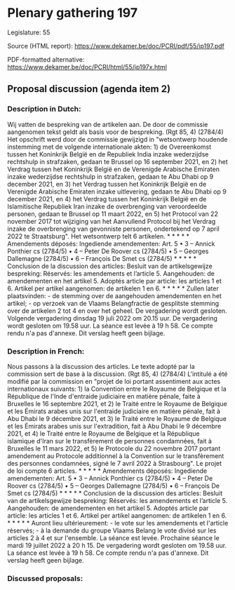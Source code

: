 # Plenary gathering 197

Legislature: 55

Source (HTML report): https://www.dekamer.be/doc/PCRI/pdf/55/ip197.pdf

PDF-formatted alternative: https://www.dekamer.be/doc/PCRI/html/55/ip197x.html

## Proposal discussion (agenda item 2)

### Description in Dutch:

Wij vatten de bespreking van de artikelen aan. De door de commissie aangenomen tekst geldt als basis voor de bespreking. (Rgt 85, 4) (2784/4) Het opschrift werd door de commissie gewijzigd in "wetsontwerp houdende instemming met de volgende internationale akten: 1) de Overeenkomst tussen het Koninkrijk België en de Republiek India inzake wederzijdse rechtshulp in strafzaken, gedaan te Brussel op 16 september 2021, en 2) het Verdrag tussen het Koninkrijk België en de Verenigde Arabische Emiraten inzake wederzijdse rechtshulp in strafzaken, gedaan te Abu Dhabi op 9 december 2021, en 3) het Verdrag tussen het Koninkrijk België en de Verenigde Arabische Emiraten inzake uitlevering, gedaan te Abu Dhabi op 9 december 2021, en 4) het Verdrag tussen het Koninkrijk België en de Islamitische Republiek Iran inzake de overbrenging van veroordeelde personen, gedaan te Brussel op 11 maart 2022, en 5) het Protocol van 22 november 2017 tot wijziging van het Aanvullend Protocol bij het Verdrag inzake de overbrenging van gevonniste personen, ondertekend op 7 april 2022 te Straatsburg". Het wetsontwerp telt 6 artikelen. * * * * * Amendements déposés: Ingediende amendementen: Art. 5 • 3 – Annick Ponthier cs (2784/5) • 4 – Peter De Roover cs (2784/5) • 5 – Georges Dallemagne (2784/5) • 6 – François De Smet cs (2784/5) * * * * * Conclusion de la discussion des articles: Besluit van de artikelsgewijze bespreking: Réservés: les amendements et l’article 5. Aangehouden: de amendementen en het artikel 5. Adoptés article par article: les articles 1 et 6. Artikel per artikel aangenomen: de artikelen 1 en 6. * * * * * Zullen later plaatsvinden: - de stemming over de aangehouden amendementen en het artikel; - op verzoek van de Vlaams Belangfractie de gesplitste stemming over de artikelen 2 tot 4 en over het geheel. De vergadering wordt gesloten. Volgende vergadering dinsdag 19 juli 2022 om 20.15 uur. De vergadering wordt gesloten om 19.58 uur. La séance est levée à 19 h 58. Ce compte rendu n'a pas d'annexe. Dit verslag heeft geen bijlage.

### Description in French:

Nous passons à la discussion des articles. Le texte adopté par la commission sert de base à la discussion. (Rgt 85, 4) (2784/4) L’intitulé a été modifié par la commission en "projet de loi portant assentiment aux actes internationaux suivants: 1) la Convention entre le Royaume de Belgique et la République de l'Inde d'entraide judiciaire en matière pénale, faite à Bruxelles le 16 septembre 2021, et 2) le Traité entre le Royaume de Belgique et les Émirats arabes unis sur l'entraide judiciaire en matière pénale, fait à Abu Dhabi le 9 décembre 2021, et 3) le Traité entre le Royaume de Belgique et les Émirats arabes unis sur l'extradition, fait à Abu Dhabi le 9 décembre 2021, et 4) le Traité entre le Royaume de Belgique et la République islamique d'Iran sur le transfèrement de personnes condamnées, fait à Bruxelles le 11 mars 2022, et 5) le Protocole du 22 novembre 2017 portant amendement au Protocole additionnel à la Convention sur le transfèrement des personnes condamnées, signé le 7 avril 2022 à Strasbourg". Le projet de loi compte 6 articles. * * * * * Amendements déposés: Ingediende amendementen: Art. 5 • 3 – Annick Ponthier cs (2784/5) • 4 – Peter De Roover cs (2784/5) • 5 – Georges Dallemagne (2784/5) • 6 – François De Smet cs (2784/5) * * * * * Conclusion de la discussion des articles: Besluit van de artikelsgewijze bespreking: Réservés: les amendements et l’article 5. Aangehouden: de amendementen en het artikel 5. Adoptés article par article: les articles 1 et 6. Artikel per artikel aangenomen: de artikelen 1 en 6. * * * * * Auront lieu ultérieurement: - le vote sur les amendements et l'article réservés; - à la demande du groupe Vlaams Belang le vote divisé sur les articles 2 à 4 et sur l'ensemble. La séance est levée. Prochaine séance le mardi 19 juillet 2022 à 20 h 15. De vergadering wordt gesloten om 19.58 uur. La séance est levée à 19 h 58. Ce compte rendu n'a pas d'annexe. Dit verslag heeft geen bijlage.



### Discussed proposals:


